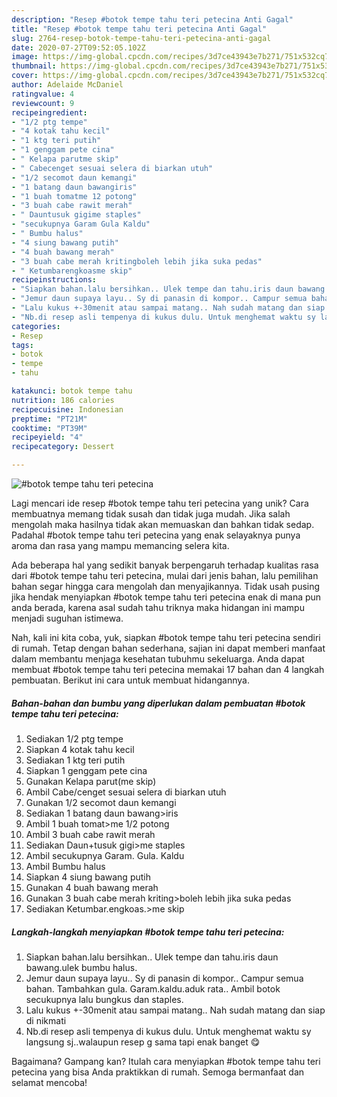 ```yaml
---
description: "Resep #botok tempe tahu teri petecina Anti Gagal"
title: "Resep #botok tempe tahu teri petecina Anti Gagal"
slug: 2764-resep-botok-tempe-tahu-teri-petecina-anti-gagal
date: 2020-07-27T09:52:05.102Z
image: https://img-global.cpcdn.com/recipes/3d7ce43943e7b271/751x532cq70/botok-tempe-tahu-teri-petecina-foto-resep-utama.jpg
thumbnail: https://img-global.cpcdn.com/recipes/3d7ce43943e7b271/751x532cq70/botok-tempe-tahu-teri-petecina-foto-resep-utama.jpg
cover: https://img-global.cpcdn.com/recipes/3d7ce43943e7b271/751x532cq70/botok-tempe-tahu-teri-petecina-foto-resep-utama.jpg
author: Adelaide McDaniel
ratingvalue: 4
reviewcount: 9
recipeingredient:
- "1/2 ptg tempe"
- "4 kotak tahu kecil"
- "1 ktg teri putih"
- "1 genggam pete cina"
- " Kelapa parutme skip"
- " Cabecenget sesuai selera di biarkan utuh"
- "1/2 secomot daun kemangi"
- "1 batang daun bawangiris"
- "1 buah tomatme 12 potong"
- "3 buah cabe rawit merah"
- " Dauntusuk gigime staples"
- "secukupnya Garam Gula Kaldu"
- " Bumbu halus"
- "4 siung bawang putih"
- "4 buah bawang merah"
- "3 buah cabe merah kritingboleh lebih jika suka pedas"
- " Ketumbarengkoasme skip"
recipeinstructions:
- "Siapkan bahan.lalu bersihkan.. Ulek tempe dan tahu.iris daun bawang.ulek bumbu halus."
- "Jemur daun supaya layu.. Sy di panasin di kompor.. Campur semua bahan. Tambahkan gula. Garam.kaldu.aduk rata.. Ambil botok secukupnya lalu bungkus dan staples."
- "Lalu kukus +-30menit atau sampai matang.. Nah sudah matang dan siap di nikmati"
- "Nb.di resep asli tempenya di kukus dulu. Untuk menghemat waktu sy langsung sj..walaupun resep g sama tapi enak banget 😋"
categories:
- Resep
tags:
- botok
- tempe
- tahu

katakunci: botok tempe tahu 
nutrition: 186 calories
recipecuisine: Indonesian
preptime: "PT21M"
cooktime: "PT39M"
recipeyield: "4"
recipecategory: Dessert

---
```



![#botok tempe tahu teri petecina](https://img-global.cpcdn.com/recipes/3d7ce43943e7b271/751x532cq70/botok-tempe-tahu-teri-petecina-foto-resep-utama.jpg)

Lagi mencari ide resep #botok tempe tahu teri petecina yang unik? Cara membuatnya memang tidak susah dan tidak juga mudah. Jika salah mengolah maka hasilnya tidak akan memuaskan dan bahkan tidak sedap. Padahal #botok tempe tahu teri petecina yang enak selayaknya punya aroma dan rasa yang mampu memancing selera kita.



Ada beberapa hal yang sedikit banyak berpengaruh terhadap kualitas rasa dari #botok tempe tahu teri petecina, mulai dari jenis bahan, lalu pemilihan bahan segar hingga cara mengolah dan menyajikannya. Tidak usah pusing jika hendak menyiapkan #botok tempe tahu teri petecina enak di mana pun anda berada, karena asal sudah tahu triknya maka hidangan ini mampu menjadi suguhan istimewa.


Nah, kali ini kita coba, yuk, siapkan #botok tempe tahu teri petecina sendiri di rumah. Tetap dengan bahan sederhana, sajian ini dapat memberi manfaat dalam membantu menjaga kesehatan tubuhmu sekeluarga. Anda dapat membuat #botok tempe tahu teri petecina memakai 17 bahan dan 4 langkah pembuatan. Berikut ini cara untuk membuat hidangannya.

<!--inarticleads1-->

##### Bahan-bahan dan bumbu yang diperlukan dalam pembuatan #botok tempe tahu teri petecina:

1. Sediakan 1/2 ptg tempe
1. Siapkan 4 kotak tahu kecil
1. Sediakan 1 ktg teri putih
1. Siapkan 1 genggam pete cina
1. Gunakan  Kelapa parut(me skip)
1. Ambil  Cabe/cenget sesuai selera di biarkan utuh
1. Gunakan 1/2 secomot daun kemangi
1. Sediakan 1 batang daun bawang&gt;iris
1. Ambil 1 buah tomat&gt;me 1/2 potong
1. Ambil 3 buah cabe rawit merah
1. Sediakan  Daun+tusuk gigi&gt;me staples
1. Ambil secukupnya Garam. Gula. Kaldu
1. Ambil  Bumbu halus
1. Siapkan 4 siung bawang putih
1. Gunakan 4 buah bawang merah
1. Gunakan 3 buah cabe merah kriting&gt;boleh lebih jika suka pedas
1. Sediakan  Ketumbar.engkoas.&gt;me skip




<!--inarticleads2-->

##### Langkah-langkah menyiapkan #botok tempe tahu teri petecina:

1. Siapkan bahan.lalu bersihkan.. Ulek tempe dan tahu.iris daun bawang.ulek bumbu halus.
1. Jemur daun supaya layu.. Sy di panasin di kompor.. Campur semua bahan. Tambahkan gula. Garam.kaldu.aduk rata.. Ambil botok secukupnya lalu bungkus dan staples.
1. Lalu kukus +-30menit atau sampai matang.. Nah sudah matang dan siap di nikmati
1. Nb.di resep asli tempenya di kukus dulu. Untuk menghemat waktu sy langsung sj..walaupun resep g sama tapi enak banget 😋




Bagaimana? Gampang kan? Itulah cara menyiapkan #botok tempe tahu teri petecina yang bisa Anda praktikkan di rumah. Semoga bermanfaat dan selamat mencoba!
